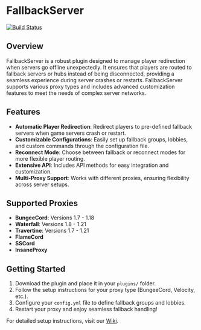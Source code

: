 # FallbackServer

[![Build Status](https://img.shields.io/badge/build-passing-brightgreen)](https://github.com/your-repo-link)

## Overview

FallbackServer is a robust plugin designed to manage player redirection when servers go offline unexpectedly. It ensures that players are routed to fallback servers or hubs instead of being disconnected, providing a seamless experience during server crashes or restarts. FallbackServer supports various proxy types and includes advanced customization features to meet the needs of complex server networks.

## Features

- **Automatic Player Redirection**: Redirect players to pre-defined fallback servers when game servers crash or restart.
- **Customizable Configurations**: Easily set up fallback groups, lobbies, and custom commands through the configuration file.
- **Reconnect Mode**: Choose between fallback or reconnect modes for more flexible player routing.
- **Extensive API**: Includes API methods for easy integration and customization.
- **Multi-Proxy Support**: Works with different proxies, ensuring flexibility across server setups.

## Supported Proxies

- **BungeeCord**: Versions 1.7 - 1.18
- **Waterfall**: Versions 1.8 - 1.21
- **Travertine**: Versions 1.7 - 1.21
- **FlameCord**
- **SSCord**
- **InsaneProxy**

## Getting Started

1. Download the plugin and place it in your `plugins/` folder.
2. Follow the setup instructions for your proxy type (BungeeCord, Velocity, etc.).
3. Configure your `config.yml` file to define fallback groups and lobbies.
4. Restart your proxy and enjoy seamless fallback handling!

For detailed setup instructions, visit our [Wiki](https://fallbackserver-wiki.gitbook.io/).
